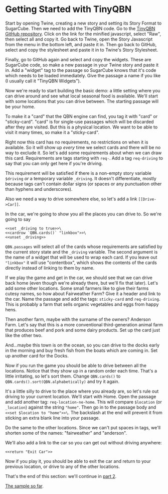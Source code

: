 Getting Started with TinyQBN
============================

Start by opening Twine, creating a new story and setting its Story
Format to SugarCube. Then we need to add the TinyQBN code.  Go to
the [TinyQBN GitHub
repository](../README.md#adding-tinyqbn-to-your-story).
Click on the link for the minified javascript, select "Raw", then
select all and copy it.  Go back to Twine, open the Story
Javascript from the menu in the bottom left, and paste it in.
Then go back to GitHub, select and copy the stylesheet and paste
it in to Twine's Story Stylesheet.

Finally, go to GitHub again and select and copy the widgets. These
are SugarCube code, so make a new passage in your Twine story and
paste it in. Add a "widget" tag to the passage so SugarCube knows
that it's code which needs to be loaded immediately. Give the
passage a name if you like (I usually call it "TinyQBN Widgets").

Now we're ready to start building the basic demo: a little setting
where you can drive around and see what local seasonal food is
available. We'll start with some locations that you can drive
between. The starting passage will be your home.

To make it a "card" that the QBN engine can find, you tag it with
"card" or "sticky-card". "card" is for single-use passages which
will be discarded after they are visited. But this is a physical
location.  We want to be able to visit it many times, so make it a
"sticky-card".

Right now this card has no requirements, no restrictions on when
it is available. So it will show up *every* time we select cards
and there will be no way to exclude it. So let's add some
requirements about when we can draw this card. Requirements are
tags starting with `req-`. Add a tag `req-driving` to say that you
can only get here if you're driving.

This requirement will be satisfied if there is a non-empty story
variable `$driving` *or* a temporary variable `_driving`. It
doesn't differentiate, mostly because tags can't contain dollar
signs (or spaces or any punctuation other than hyphens and
underscores).

Also we need a way to drive somewhere else, so let's add a link
`[[Drive->Car]]`.

<!-- ![Home passage](home-1.png) -->

In the car, we're going to show you all the places you can drive
to. So we're going to say

	<<set _driving to true>>\
	<<cardrow `QBN.cards()` "linkbox">>\
	<<unset _driving>>

`QBN.passages` will select all of the cards whose requirements are
satisfied by the current story state and the `_driving` variable.
The second argument is the name of a widget that will be used to
wrap each card. If you leave out `"linkbox"` it will use
"contentbox", which shows the contents of the cards directly
instead of linking to them by name.

If we play the game and get in the car, we should see that we can
drive back home (even though we're already there, but we'll fix
that later). Let's add some other locations.  Some small farmers
like to give their farms cutesy names, so how about Fairweather
Farm? Give it a header and link to the car. Name the passage and
add the tags: `sticky-card` and `req-driving`. This is probably a
farm that sells organic vegetables and eggs from happy hens.

Then another farm, maybe with the surname of the owners? Anderson
Farm. Let's say that this is a more conventional third-generation
animal farm that produces beef and pork and some dairy products.
Set up the card just like the other two.

And...maybe this town is on the ocean, so you can drive to the
docks early in the morning and buy fresh fish from the boats which
are coming in. Set up another card for the Docks.

Now if you run the game you should be able to drive between all
the locations. Notice that they show up in a random order each
time. That's a little irritating, so let's sort them. Change
`QBN.cards()` to `QBN.cards().sort(QBN.alphabetically)` and try it
again.

It's a little silly to drive to the place where you already are,
so let's rule out driving to your current location. We'll start
with Home. Open the passage and add another tag:
`req-location-ne-home`. This will compare `$location` (or
`_location`) against the string `"home"`. Then go in to the
passage body and `<<set $location to "home">>\`. The backslash at
the end will prevent it from sticking an extra blank line into
your passage.

Do the same to the other locations. Since we can't put spaces in
tags, we'll shorten some of the names: "fairweather" and
"anderson".

<!-- ![Anderson Farm passage](anderson-1.png) -->

We'll also add a link to the car so you can get out without
driving anywhere:

	<<return "Exit Car">>

<!-- ![Car passage](car-1.png) -->

Now if you play it, you should be able to exit the car and return
to your previous location, or drive to any of the other locations.

That's the end of this section: we'll continue in [part
2](tutorial-2.md).

[The sample so far](https://joshuagrams.github.io/tiny-qbn/examples/tutorial-1.html).
